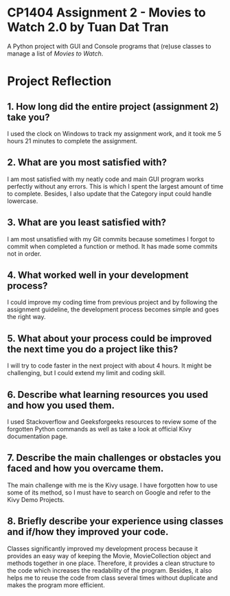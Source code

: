 # CP1404 Assignment 2 - Movies to Watch 2.0 by Tuan Dat Tran

A Python project with GUI and Console programs that (re)use classes to manage a list of *Movies to Watch*.


# Project Reflection

## 1. How long did the entire project (assignment 2) take you?

I used the clock on Windows to track my assignment work, and it took me 5 hours 21 minutes to complete the assignment.

## 2. What are you most satisfied with?

I am most satisfied with my neatly code and main GUI program works perfectly without any errors. This is which I spent
the largest amount of time to complete. Besides, I also update that the Category input could handle lowercase.

## 3. What are you least satisfied with?

I am most unsatisfied with my Git commits because sometimes I forgot to commit when completed a function or method. It
has made some commits not in order.

## 4. What worked well in your development process?

I could improve my coding time from previous project and by following the assignment guideline, the development process
becomes simple and goes the right way.

## 5. What about your process could be improved the next time you do a project like this?

I will try to code faster in the next project with about 4 hours. It might be challenging, but I could extend my limit
and coding skill.

## 6. Describe what learning resources you used and how you used them.

I used Stackoverflow and Geeksforgeeks resources to review some of the forgotten Python commands as well as take a look
at official Kivy documentation page.

## 7. Describe the main challenges or obstacles you faced and how you overcame them.

The main challenge with me is the Kivy usage. I have forgotten how to use some of its method, so I must have to search
on Google and refer to the Kivy Demo Projects.

## 8. Briefly describe your experience using classes and if/how they improved your code.

Classes significantly improved my development process because it provides an easy way of keeping the Movie,
MovieCollection object and methods together in one place. Therefore, it provides a clean structure to the code which
increases the readability of the program. Besides, it also helps me to reuse the code from class several times without
duplicate and makes the program more efficient.